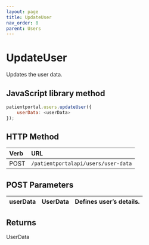 ```yaml
---
layout: page
title: UpdateUser
nav_order: 8
parent: Users
---
```


# UpdateUser

Updates the user data.

## JavaScript library method

```javascript
patientportal.users.updateUser({
    userData: <userData>
});
```

## HTTP Method

| Verb | URL                                               |
|:-----|:--------------------------------------------------|
| POST | `/patientportalapi/users/user-data` |

## POST Parameters

| userData | UserData | Defines user’s details. |
| --- | --- | --- |

## Returns

UserData
